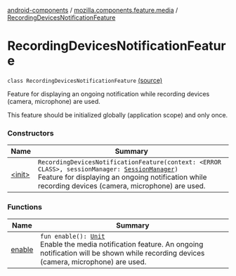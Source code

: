[android-components](../../index.md) / [mozilla.components.feature.media](../index.md) / [RecordingDevicesNotificationFeature](./index.md)

# RecordingDevicesNotificationFeature

`class RecordingDevicesNotificationFeature` [(source)](https://github.com/mozilla-mobile/android-components/blob/master/components/feature/media/src/main/java/mozilla/components/feature/media/RecordingDevicesNotificationFeature.kt#L27)

Feature for displaying an ongoing notification while recording devices (camera, microphone) are used.

This feature should be initialized globally (application scope) and only once.

### Constructors

| Name | Summary |
|---|---|
| [&lt;init&gt;](-init-.md) | `RecordingDevicesNotificationFeature(context: <ERROR CLASS>, sessionManager: `[`SessionManager`](../../mozilla.components.browser.session/-session-manager/index.md)`)`<br>Feature for displaying an ongoing notification while recording devices (camera, microphone) are used. |

### Functions

| Name | Summary |
|---|---|
| [enable](enable.md) | `fun enable(): `[`Unit`](https://kotlinlang.org/api/latest/jvm/stdlib/kotlin/-unit/index.html)<br>Enable the media notification feature. An ongoing notification will be shown while recording devices (camera, microphone) are used. |
